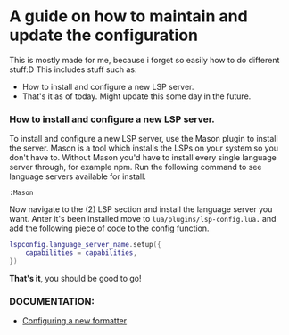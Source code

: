 # A guide on how to maintain and update the configuration
This is mostly made for me, because i forget so easily how to do different stuff:D 
This includes stuff such as:
- How to install and configure a new LSP server.
- That's it as of today. Might update this some day in the future.

### How to install and configure a new LSP server.
To install and configure a new LSP server, use the Mason plugin to install the server.
Mason is a tool which installs the LSPs on your system so you don't have to. Without Mason
you'd have to install every single language server through, for example npm.
Run the following command to see language  servers available for install.
```
:Mason
```
Now navigate to the (2) LSP section and install the language server you want.
Anter it's been installed move to `lua/plugins/lsp-config.lua.` and add the following
piece of code to the config function.
```lua
lspconfig.language_server_name.setup({
    capabilities = capabilities,
})
```
**That's it**, you should be good to go!

### DOCUMENTATION:
- [Configuring a new formatter](https://github.com/stevearc/conform.nvim)
